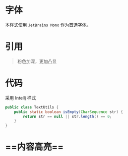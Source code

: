 # 字体

本样式使用 `JetBrains Mono` 作为首选字体。

# 引用

> 粉色加深，更加凸显

# 代码

采用 Intellj 样式

```java
public class TextUtils {
    public static boolean isEmpty(CharSequence str) {
        return str == null || str.length() == 0;
    }
}
```

# ==内容高亮==

